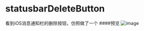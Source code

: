 # statusbarDeleteButton
看到iOS消息通知栏的删除按钮，仿照做了一个
####预览
![image](https://github.com/zackschen/statusbarDeleteButton/blob/master/按钮.gif)

